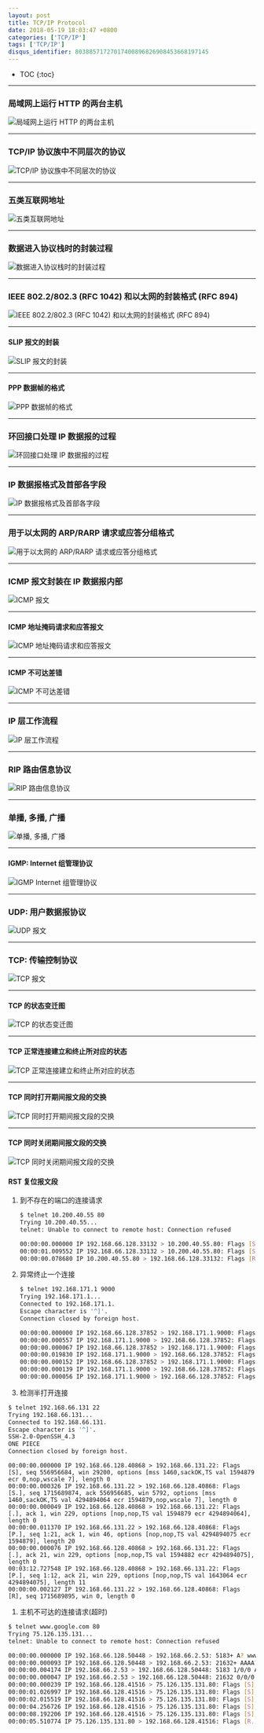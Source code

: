 ```yaml
---
layout: post
title: TCP/IP Protocol
date: 2018-05-19 18:03:47 +0800
categories: ['TCP/IP']
tags: ['TCP/IP']
disqus_identifier: 80388571727017400896826908453668197145
---
```


- TOC
{:toc}

- - -

### 局域网上运行 HTTP 的两台主机

![局域网上运行 HTTP 的两台主机](/assets/tcp-ip-protocol/tcp-ip-http-host-on-lan.svg)

- - -

### TCP/IP 协议族中不同层次的协议 

![TCP/IP 协议族中不同层次的协议](/assets/tcp-ip-protocol/tcp-ip-family-layer.svg)

- - -

### 五类互联网地址

![五类互联网地址](/assets/tcp-ip-protocol/ip-address-class.svg)

- - -

### 数据进入协议栈时的封装过程

![数据进入协议栈时的封装过程](/assets/tcp-ip-protocol/data-segment-frame-wrapper.svg)

- - -

### IEEE 802.2/802.3 (RFC 1042) 和以太网的封装格式 (RFC 894)

![IEEE 802.2/802.3 (RFC 1042) 和以太网的封装格式 (RFC 894)](/assets/tcp-ip-protocol/ieee802.2-ethernet-frame-format.svg)

- - -

#### SLIP 报文的封装

![SLIP 报文的封装](/assets/tcp-ip-protocol/slip.svg)

- - -

#### PPP 数据帧的格式

![PPP 数据帧的格式](/assets/tcp-ip-protocol/ppp.svg)

- - -

### 环回接口处理 IP 数据报的过程

![环回接口处理 IP 数据报的过程](/assets/tcp-ip-protocol/loopback-interface-ip-packet-handling.svg)

- - -

### IP 数据报格式及首部各字段

![IP 数据报格式及首部各字段](/assets/tcp-ip-protocol/ip-data-packet-format.svg)

- - -

### 用于以太网的 ARP/RARP 请求或应答分组格式

![用于以太网的 ARP/RARP 请求或应答分组格式](/assets/tcp-ip-protocol/arp-rarp-packet-format.svg)

- - -

### ICMP 报文封装在 IP 数据报内部

![ICMP 报文](/assets/tcp-ip-protocol/icmp.svg)

- - -

#### ICMP 地址掩码请求和应答报文

![ICMP 地址掩码请求和应答报文](/assets/tcp-ip-protocol/icmp-subnet-mask.svg)

- - -

#### ICMP 不可达差错

![ICMP 不可达差错](/assets/tcp-ip-protocol/icmp-unreachable.svg)

- - -

### IP 层工作流程

![IP 层工作流程](/assets/tcp-ip-protocol/ip-working.svg)

- - -

### RIP 路由信息协议

![RIP 路由信息协议](/assets/tcp-ip-protocol/rip.svg)

- - -

### 单播, 多播, 广播

![单播, 多播, 广播](/assets/tcp-ip-protocol/uni-group-broad-cast.svg)

- - -

#### IGMP: Internet 组管理协议

![IGMP Internet 组管理协议](/assets/tcp-ip-protocol/igmp.svg)

- - -

### UDP: 用户数据报协议

![UDP 报文](/assets/tcp-ip-protocol/udp.svg)

- - -

### TCP: 传输控制协议

![TCP 报文](/assets/tcp-ip-protocol/tcp.svg)

- - -

#### TCP 的状态变迁图

![TCP 的状态变迁图](/assets/tcp-ip-protocol/tcp-status.svg)

- - -

#### TCP 正常连接建立和终止所对应的状态

![TCP 正常连接建立和终止所对应的状态](/assets/tcp-ip-protocol/tcp-open-close.svg)

- - -

#### TCP 同时打开期间报文段的交换

![TCP 同时打开期间报文段的交换](/assets/tcp-ip-protocol/tcp-simultaneous-open.svg)

- - -

#### TCP 同时关闭期间报文段的交换

![TCP 同时关闭期间报文段的交换](/assets/tcp-ip-protocol/tcp-simultaneous-close.svg)

#### RST 复位报文段

1. 到不存在的端口的连接请求

    ```sh
    $ telnet 10.200.40.55 80
    Trying 10.200.40.55...
    telnet: Unable to connect to remote host: Connection refused
    ```
    
    ```sh
    00:00:00.000000 IP 192.168.66.128.33132 > 10.200.40.55.80: Flags [S], seq 4228554322, win 29200, options [mss 1460,sackOK,TS val 1130179 ecr 0,nop,wscale 7], length 0
    00:00:01.009552 IP 192.168.66.128.33132 > 10.200.40.55.80: Flags [S], seq 4228554322, win 29200, options [mss 1460,sackOK,TS val 1130432 ecr 0,nop,wscale 7], length 0
    00:00:00.078680 IP 10.200.40.55.80 > 192.168.66.128.33132: Flags [R.], seq 970664811, ack 4228554323, win 64240, length 0
    ```
1. 异常终止一个连接

    ```sh
    $ telnet 192.168.171.1 9000
    Trying 192.168.171.1...
    Connected to 192.168.171.1.
    Escape character is '^]'.
    Connection closed by foreign host.
    ```
    
    ```sh
    00:00:00.000000 IP 192.168.66.128.37852 > 192.168.171.1.9000: Flags [S], seq 2189393428, win 29200, options [mss 1460,sackOK,TS val 1446368 ecr 0,nop,wscale 7], length 0
    00:00:00.000557 IP 192.168.171.1.9000 > 192.168.66.128.37852: Flags [S.], seq 1865883214, ack 2189393429, win 64240, options [mss 1460], length 0
    00:00:00.000067 IP 192.168.66.128.37852 > 192.168.171.1.9000: Flags [.], ack 1, win 29200, length 0
    00:00:00.019830 IP 192.168.171.1.9000 > 192.168.66.128.37852: Flags [P.], seq 1:20481, ack 1, win 64240, length 20480
    00:00:00.000152 IP 192.168.66.128.37852 > 192.168.171.1.9000: Flags [.], ack 20481, win 64240, length 0
    00:00:00.000139 IP 192.168.171.1.9000 > 192.168.66.128.37852: Flags [R.], seq 20481, ack 1, win 64240, length 0
    00:00:00.000056 IP 192.168.171.1.9000 > 192.168.66.128.37852: Flags [R], seq 1865903695, win 32767, length 0
    ```
1. 检测半打开连接

```sh
$ telnet 192.168.66.131 22
Trying 192.168.66.131...
Connected to 192.168.66.131.
Escape character is '^]'.
SSH-2.0-OpenSSH_4.3
ONE PIECE
Connection closed by foreign host.
```

```
00:00:00.000000 IP 192.168.66.128.40868 > 192.168.66.131.22: Flags [S], seq 556956684, win 29200, options [mss 1460,sackOK,TS val 1594879 ecr 0,nop,wscale 7], length 0
00:00:00.000326 IP 192.168.66.131.22 > 192.168.66.128.40868: Flags [S.], seq 1715689874, ack 556956685, win 5792, options [mss 1460,sackOK,TS val 4294894064 ecr 1594879,nop,wscale 7], length 0
00:00:00.000049 IP 192.168.66.128.40868 > 192.168.66.131.22: Flags [.], ack 1, win 229, options [nop,nop,TS val 1594879 ecr 4294894064], length 0
00:00:00.011370 IP 192.168.66.131.22 > 192.168.66.128.40868: Flags [P.], seq 1:21, ack 1, win 46, options [nop,nop,TS val 4294894075 ecr 1594879], length 20
00:00:00.000076 IP 192.168.66.128.40868 > 192.168.66.131.22: Flags [.], ack 21, win 229, options [nop,nop,TS val 1594882 ecr 4294894075], length 0
00:03:12.727548 IP 192.168.66.128.40868 > 192.168.66.131.22: Flags [P.], seq 1:12, ack 21, win 229, options [nop,nop,TS val 1643064 ecr 4294894075], length 11
00:00:00.002127 IP 192.168.66.131.22 > 192.168.66.128.40868: Flags [R], seq 1715689895, win 0, length 0
```

1. 主机不可达的连接请求(超时)

```sh
$ telnet www.google.com 80
Trying 75.126.135.131...
telnet: Unable to connect to remote host: Connection refused
```

```sh
00:00:00.000000 IP 192.168.66.128.50448 > 192.168.66.2.53: 5183+ A? www.google.com. (32)
00:00:00.000093 IP 192.168.66.128.50448 > 192.168.66.2.53: 21632+ AAAA? www.google.com. (32)
00:00:00.004174 IP 192.168.66.2.53 > 192.168.66.128.50448: 5183 1/0/0 A 75.126.135.131 (48)
00:00:00.000047 IP 192.168.66.2.53 > 192.168.66.128.50448: 21632 0/0/0 (32)
00:00:00.000239 IP 192.168.66.128.41516 > 75.126.135.131.80: Flags [S], seq 3229948700, win 29200, options [mss 1460,sackOK,TS val 1721759 ecr 0,nop,wscale 7], length 0
00:00:01.026997 IP 192.168.66.128.41516 > 75.126.135.131.80: Flags [S], seq 3229948700, win 29200, options [mss 1460,sackOK,TS val 1722016 ecr 0,nop,wscale 7], length 0
00:00:02.015519 IP 192.168.66.128.41516 > 75.126.135.131.80: Flags [S], seq 3229948700, win 29200, options [mss 1460,sackOK,TS val 1722520 ecr 0,nop,wscale 7], length 0
00:00:04.256726 IP 192.168.66.128.41516 > 75.126.135.131.80: Flags [S], seq 3229948700, win 29200, options [mss 1460,sackOK,TS val 1723584 ecr 0,nop,wscale 7], length 0
00:00:08.192206 IP 192.168.66.128.41516 > 75.126.135.131.80: Flags [S], seq 3229948700, win 29200, options [mss 1460,sackOK,TS val 1725632 ecr 0,nop,wscale 7], length 0
00:00:05.510774 IP 75.126.135.131.80 > 192.168.66.128.41516: Flags [R.], seq 1891069686, ack 3229948701, win 64240, length 0
```
